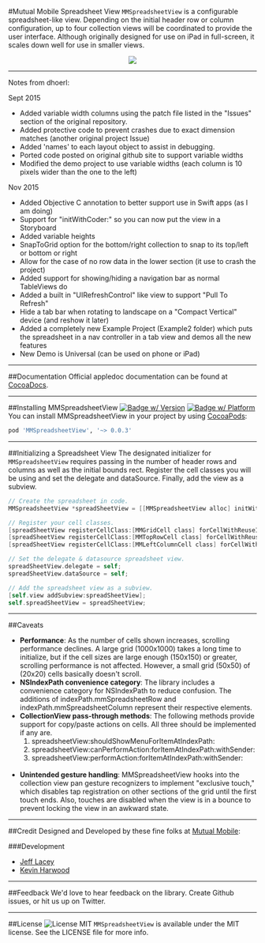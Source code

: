 #Mutual Mobile Spreadsheet View
`MMSpreadsheetView` is a configurable spreadsheet-like view. Depending on the initial header row or column configuration, up to four collection views will be coordinated to provide the user interface. Although originally designed for use on iPad in full-screen, it scales down well for use in smaller views.

<p align="center" >
<img src="http://mutualmobile.github.io/MMSpreadsheetView/ExampleImages/Example.png"/>
</p>

---

Notes from dhoerl:

Sept 2015
* Added variable width columns using the patch file listed in the "Issues" section of the original repository. 
* Added protective code to prevent crashes due to exact dimension matches (another original project Issue)
* Added 'names' to each layout object to assist in debugging.
* Ported code posted on original github site to support variable widths
* Modified the demo project to use variable widths (each column is 10 pixels wider than the one to the left)

Nov 2015
* Added Objective C annotation to better support use in Swift apps (as I am doing)
* Support for "initWithCoder:" so you can now put the view in a Storyboard
* Added variable heights
* SnapToGrid option for the bottom/right collection to snap to its top/left or bottom or right
* Allow for the case of no row data in the lower section (it use to crash the project)
* Added support for showing/hiding a navigation bar as normal TableViews do
* Added a built in "UIRefreshControl" like view to support "Pull To Refresh"
* Hide a tab bar when rotating to landscape on a "Compact Vertical" device (and reshow it later)
* Added a completely new Example Project (Example2 folder) which puts the spreadsheet in a nav controller in a tab view and demos all the new features
* New Demo is Universal (can be used on phone or iPad)

---

##Documentation
Official appledoc documentation can be found at [CocoaDocs](http://cocoadocs.org/docsets/MMSpreadsheetView/).

---

##Installing MMSpreadsheetView
[![Badge w/ Version](https://cocoapod-badges.herokuapp.com/v/MMSpreadsheetView/badge.png)](https://cocoadocs.org/docsets/MMSpreadsheetView)
[![Badge w/ Platform](https://cocoapod-badges.herokuapp.com/p/MMSpreadsheetView/badge.svg)](https://cocoadocs.org/docsets/MMSpreadsheetView)
You can install MMSpreadsheetView in your project by using [CocoaPods](https://github.com/cocoapods/cocoapods):

```Ruby
pod 'MMSpreadsheetView', '~> 0.0.3'
```

---

##Initializing a Spreadsheet View
The designated initializer for `MMSpreadsheetView` requires passing in the number of header rows and columns as well as the initial bounds rect. Register the cell classes you will be using and set the delegate and dataSource. Finally, add the view as a subview.

```Objective-C
// Create the spreadsheet in code.
MMSpreadsheetView *spreadSheetView = [[MMSpreadsheetView alloc] initWithNumberOfHeaderRows:1 numberOfHeaderColumns:1 frame:self.view.bounds];

// Register your cell classes.
[spreadSheetView registerCellClass:[MMGridCell class] forCellWithReuseIdentifier:@"GridCell"];
[spreadSheetView registerCellClass:[MMTopRowCell class] forCellWithReuseIdentifier:@"TopRowCell"];
[spreadSheetView registerCellClass:[MMLeftColumnCell class] forCellWithReuseIdentifier:@"LeftColumnCell"];

// Set the delegate & datasource spreadsheet view.
spreadSheetView.delegate = self;
spreadSheetView.dataSource = self;

// Add the spreadsheet view as a subview.
[self.view addSubview:spreadSheetView];
self.spreadSheetView = spreadSheetView;
```

---

##Caveats

<ul>
<li><strong>Performance</strong>: As the number of cells shown increases, scrolling performance declines. A large grid (1000x1000) takes a long time to initialize, but if the cell sizes are large enough (150x150) or greater, scrolling performance is not affected. However, a small grid (50x50) of (20x20) cells basically doesn't scroll.</li>
<li><strong>NSIndexPath convenience category</strong>: The library includes a convenience category for NSIndexPath to reduce confusion. The additions of indexPath.mmSpreadsheetRow and indexPath.mmSpreadsheetColumn represent their respective elements.</li>
<li><strong>CollectionView pass-through methods</strong>: The following methods provide support for copy/paste actions on cells. All three should be implemented if any are.
<ol>
<li>spreadsheetView:shouldShowMenuForItemAtIndexPath:</li>
<li>spreadsheetView:canPerformAction:forItemAtIndexPath:withSender:</li>
<li>spreadsheetView:performAction:forItemAtIndexPath:withSender:<br /><br /></li>
</ol></li>
<li><strong>Unintended gesture handling</strong>: MMSpreadsheetView hooks into the collection view pan gesture recognizers to implement "exclusive touch," which disables tap registration on other sections of the grid until the first touch ends. Also, touches are disabled when the view is in a bounce to prevent locking the view in an awkward state.</li>
</ul>

---

##Credit
Designed and Developed by these fine folks at [Mutual Mobile](http://mutualmobile.com):

###Development

* [Jeff Lacey](http://twitter.com/canispater)
* [Kevin Harwood](http://twitter.com/kevinharwood)

---

##Feedback
We'd love to hear feedback on the library. Create Github issues, or hit us up on Twitter.

---

##License ![License MIT](https://go-shields.herokuapp.com/license-MIT-blue.png)
`MMSpreadsheetView` is available under the MIT license. See the LICENSE file for more info.
